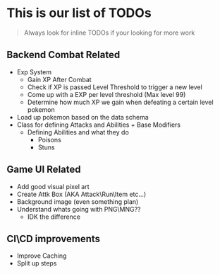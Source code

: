 # This is our list of TODOs

> Always look for inline TODOs if your looking for more work

## Backend Combat Related

* Exp System
    * Gain XP After Combat
    * Check if XP is passed Level Threshold to trigger a new level
    * Come up with a EXP per level threshold (Max level 99)
    * Determine how much XP we gain when defeating a certain level pokemon
* Load up pokemon based on the data schema
* Class for defining Attacks and Abilities + Base Modifiers
    * Defining Abilities and what they do
        * Poisons
        * Stuns

## Game UI Related

* Add good visual pixel art
* Create Attk Box (AKA Attack\Run\Item etc...)
* Background image (even something plan)
* Understand whats going with PNG\MNG??
    * IDK the difference

## CI\CD improvements

* Improve Caching
* Split up steps

